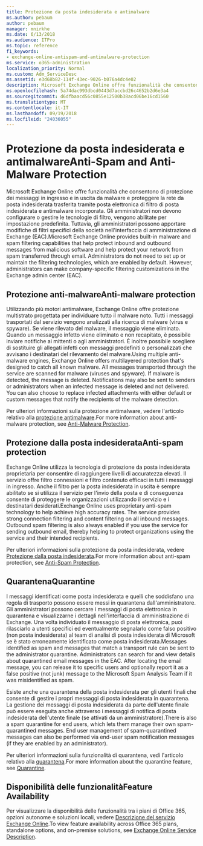 ```yaml
---
title: Protezione da posta indesiderata e antimalware
ms.author: pebaum
author: pebaum
manager: mnirkhe
ms.date: 6/13/2018
ms.audience: ITPro
ms.topic: reference
f1_keywords:
- exchange-online-antispam-and-antimalware-protection
ms.service: o365-administration
localization_priority: Normal
ms.custom: Adm_ServiceDesc
ms.assetid: e3d68b82-114f-43ec-9026-b076a4dc4e02
description: Microsoft Exchange Online offre funzionalità che consentono di protezione dei messaggi in ingresso e in uscita da malware e proteggere la rete da posta indesiderata trasferita tramite posta elettronica di filtro di posta indesiderata e antimalware incorporata. Gli amministratori non devono configurare o gestire le tecnologie di filtro, vengono abilitate per impostazione predefinita. Tuttavia, gli amministratori possono apportare modifiche di filtri specifici della società nell'interfaccia di amministrazione di Exchange (EAC).
ms.openlocfilehash: 5a74dac993dbcd0443d7accbd26c4652b2d6e3a4
ms.sourcegitcommit: d6dfbaacd56c0855e12500b38acd06be16cd1560
ms.translationtype: MT
ms.contentlocale: it-IT
ms.lasthandoff: 09/19/2018
ms.locfileid: "24036055"
---
```

# <a name="anti-spam-and-anti-malware-protection"></a><span data-ttu-id="fce59-105">Protezione da posta indesiderata e antimalware</span><span class="sxs-lookup"><span data-stu-id="fce59-105">Anti-Spam and Anti-Malware Protection</span></span>

<span data-ttu-id="fce59-p102">Microsoft Exchange Online offre funzionalità che consentono di protezione dei messaggi in ingresso e in uscita da malware e proteggere la rete da posta indesiderata trasferita tramite posta elettronica di filtro di posta indesiderata e antimalware incorporata. Gli amministratori non devono configurare o gestire le tecnologie di filtro, vengono abilitate per impostazione predefinita. Tuttavia, gli amministratori possono apportare modifiche di filtri specifici della società nell'interfaccia di amministrazione di Exchange (EAC).</span><span class="sxs-lookup"><span data-stu-id="fce59-p102">Microsoft Exchange Online provides built-in malware and spam filtering capabilities that help protect inbound and outbound messages from malicious software and help protect your network from spam transferred through email. Administrators do not need to set up or maintain the filtering technologies, which are enabled by default. However, administrators can make company-specific filtering customizations in the Exchange admin center (EAC).</span></span>
  
## <a name="anti-malware-protection"></a><span data-ttu-id="fce59-109">Protezione anti-malware</span><span class="sxs-lookup"><span data-stu-id="fce59-109">Anti-malware protection</span></span>

<span data-ttu-id="fce59-p103">Utilizzando più motori antimalware, Exchange Online offre protezione multistrato progettata per individuare tutto il malware noto. Tutti i messaggi trasportati dal servizio vengono analizzati alla ricerca di malware (virus e spyware). Se viene rilevato del malware, il messaggio viene eliminato. Quando un messaggio infetto viene eliminato e non recapitato, è possibile inviare notifiche ai mittenti o agli amministratori. È inoltre possibile scegliere di sostituire gli allegati infetti con messaggi predefiniti o personalizzati che avvisano i destinatari del rilevamento del malware.</span><span class="sxs-lookup"><span data-stu-id="fce59-p103">Using multiple anti-malware engines, Exchange Online offers multilayered protection that's designed to catch all known malware. All messages transported through the service are scanned for malware (viruses and spyware). If malware is detected, the message is deleted. Notifications may also be sent to senders or administrators when an infected message is deleted and not delivered. You can also choose to replace infected attachments with either default or custom messages that notify the recipients of the malware detection.</span></span>
  
<span data-ttu-id="fce59-115">Per ulteriori informazioni sulla protezione antimalware, vedere l'articolo relativo alla [protezione antimalware](https://go.microsoft.com/fwlink/p/?LinkId=271753).</span><span class="sxs-lookup"><span data-stu-id="fce59-115">For more information about anti-malware protection, see [Anti-Malware Protection](https://go.microsoft.com/fwlink/p/?LinkId=271753).</span></span>
  
## <a name="anti-spam-protection"></a><span data-ttu-id="fce59-116">Protezione dalla posta indesiderata</span><span class="sxs-lookup"><span data-stu-id="fce59-116">Anti-spam protection</span></span>

<span data-ttu-id="fce59-p104">Exchange Online utilizza la tecnologia di protezione da posta indesiderata proprietaria per consentire di raggiungere livelli di accuratezza elevati. Il servizio offre filtro connessioni e filtro contenuto efficaci in tutti i messaggi in ingresso. Anche il filtro per la posta indesiderata in uscita è sempre abilitato se si utilizza il servizio per l'invio della posta e di conseguenza consente di proteggere le organizzazioni utilizzando il servizio e i destinatari desiderati.</span><span class="sxs-lookup"><span data-stu-id="fce59-p104">Exchange Online uses proprietary anti-spam technology to help achieve high accuracy rates. The service provides strong connection filtering and content filtering on all inbound messages. Outbound spam filtering is also always enabled if you use the service for sending outbound email, thereby helping to protect organizations using the service and their intended recipients.</span></span>
  
<span data-ttu-id="fce59-120">Per ulteriori informazioni sulla protezione da posta indesiderata, vedere [Protezione dalla posta indesiderata](https://support.office.com/en-us/article/Office-365-Email-Anti-Spam-Protection-6a601501-a6a8-4559-b2e7-56b59c96a586?ui=en-US&amp;rs=en-US&amp;ad=US).</span><span class="sxs-lookup"><span data-stu-id="fce59-120">For more information about anti-spam protection, see [Anti-Spam Protection](https://support.office.com/en-us/article/Office-365-Email-Anti-Spam-Protection-6a601501-a6a8-4559-b2e7-56b59c96a586?ui=en-US&amp;rs=en-US&amp;ad=US).</span></span>
  
## <a name="quarantine"></a><span data-ttu-id="fce59-121">Quarantena</span><span class="sxs-lookup"><span data-stu-id="fce59-121">Quarantine</span></span>

<span data-ttu-id="fce59-p105">I messaggi identificati come posta indesiderata e quelli che soddisfano una regola di trasporto possono essere messi in quarantena dall'amministratore. Gli amministratori possono cercare i messaggi di posta elettronica in quarantena e visualizzarne i dettagli nell'interfaccia di amministrazione di Exchange. Una volta individuato il messaggio di posta elettronica, puoi rilasciarlo a utenti specifici ed eventualmente segnalarlo come falso positivo (non posta indesiderata) al team di analisi di posta indesiderata di Microsoft se è stato erroneamente identificato come posta indesiderata.</span><span class="sxs-lookup"><span data-stu-id="fce59-p105">Messages identified as spam and messages that match a transport rule can be sent to the administrator quarantine. Administrators can search for and view details about quarantined email messages in the EAC. After locating the email message, you can release it to specific users and optionally report it as a false positive (not junk) message to the Microsoft Spam Analysis Team if it was misidentified as spam.</span></span>
  
<span data-ttu-id="fce59-p106">Esiste anche una quarantena della posta indesiderata per gli utenti finali che consente di gestire i propri messaggi di posta indesiderata in quarantena. La gestione dei messaggi di posta indesiderata da parte dell'utente finale può essere eseguita anche attraverso i messaggi di notifica di posta indesiderata dell'utente finale (se attivati da un amministratore).</span><span class="sxs-lookup"><span data-stu-id="fce59-p106">There is also a spam quarantine for end users, which lets them manage their own spam-quarantined messages. End user management of spam-quarantined messages can also be performed via end-user spam notification messages (if they are enabled by an administrator).</span></span>
  
<span data-ttu-id="fce59-127">Per ulteriori informazioni sulla funzionalità di quarantena, vedi l'articolo relativo alla [quarantena](https://go.microsoft.com/fwlink/p/?LinkId=271755).</span><span class="sxs-lookup"><span data-stu-id="fce59-127">For more information about the quarantine feature, see [Quarantine](https://go.microsoft.com/fwlink/p/?LinkId=271755).</span></span>
  
## <a name="feature-availability"></a><span data-ttu-id="fce59-128">Disponibilità delle funzionalità</span><span class="sxs-lookup"><span data-stu-id="fce59-128">Feature Availability</span></span>

<span data-ttu-id="fce59-129">Per visualizzare la disponibilità delle funzionalità tra i piani di Office 365, opzioni autonome e soluzioni locali, vedere [Descrizione del servizio Exchange Online](exchange-online-service-description.md).</span><span class="sxs-lookup"><span data-stu-id="fce59-129">To view feature availability across Office 365 plans, standalone options, and on-premise solutions, see [Exchange Online Service Description](exchange-online-service-description.md).</span></span>
  

